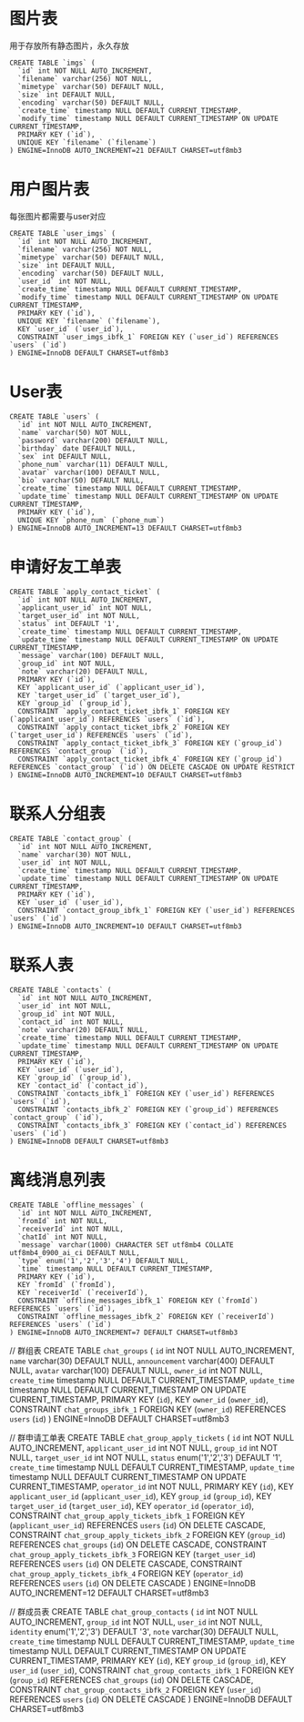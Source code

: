 # 图片表
用于存放所有静态图片，永久存放
```
CREATE TABLE `imgs` (
  `id` int NOT NULL AUTO_INCREMENT,
  `filename` varchar(256) NOT NULL,
  `mimetype` varchar(50) DEFAULT NULL,
  `size` int DEFAULT NULL,
  `encoding` varchar(50) DEFAULT NULL,
  `create_time` timestamp NULL DEFAULT CURRENT_TIMESTAMP,
  `modify_time` timestamp NULL DEFAULT CURRENT_TIMESTAMP ON UPDATE CURRENT_TIMESTAMP,
  PRIMARY KEY (`id`),
  UNIQUE KEY `filename` (`filename`)
) ENGINE=InnoDB AUTO_INCREMENT=21 DEFAULT CHARSET=utf8mb3
```

# 用户图片表
每张图片都需要与user对应
```
CREATE TABLE `user_imgs` (
  `id` int NOT NULL AUTO_INCREMENT,
  `filename` varchar(256) NOT NULL,
  `mimetype` varchar(50) DEFAULT NULL,
  `size` int DEFAULT NULL,
  `encoding` varchar(50) DEFAULT NULL,
  `user_id` int NOT NULL,
  `create_time` timestamp NULL DEFAULT CURRENT_TIMESTAMP,
  `modify_time` timestamp NULL DEFAULT CURRENT_TIMESTAMP ON UPDATE CURRENT_TIMESTAMP,
  PRIMARY KEY (`id`),
  UNIQUE KEY `filename` (`filename`),
  KEY `user_id` (`user_id`),
  CONSTRAINT `user_imgs_ibfk_1` FOREIGN KEY (`user_id`) REFERENCES `users` (`id`)
) ENGINE=InnoDB DEFAULT CHARSET=utf8mb3
```

# User表
```
CREATE TABLE `users` (
  `id` int NOT NULL AUTO_INCREMENT,
  `name` varchar(50) NOT NULL,
  `password` varchar(200) DEFAULT NULL,
  `birthday` date DEFAULT NULL,
  `sex` int DEFAULT NULL,
  `phone_num` varchar(11) DEFAULT NULL,
  `avatar` varchar(100) DEFAULT NULL,
  `bio` varchar(50) DEFAULT NULL,
  `create_time` timestamp NULL DEFAULT CURRENT_TIMESTAMP,
  `update_time` timestamp NULL DEFAULT CURRENT_TIMESTAMP ON UPDATE CURRENT_TIMESTAMP,
  PRIMARY KEY (`id`),
  UNIQUE KEY `phone_num` (`phone_num`)
) ENGINE=InnoDB AUTO_INCREMENT=13 DEFAULT CHARSET=utf8mb3
```

# 申请好友工单表
```
CREATE TABLE `apply_contact_ticket` (
  `id` int NOT NULL AUTO_INCREMENT,
  `applicant_user_id` int NOT NULL,
  `target_user_id` int NOT NULL,
  `status` int DEFAULT '1',
  `create_time` timestamp NULL DEFAULT CURRENT_TIMESTAMP,
  `update_time` timestamp NULL DEFAULT CURRENT_TIMESTAMP ON UPDATE CURRENT_TIMESTAMP,
  `message` varchar(100) DEFAULT NULL,
  `group_id` int NOT NULL,
  `note` varchar(20) DEFAULT NULL,
  PRIMARY KEY (`id`),
  KEY `applicant_user_id` (`applicant_user_id`),
  KEY `target_user_id` (`target_user_id`),
  KEY `group_id` (`group_id`),
  CONSTRAINT `apply_contact_ticket_ibfk_1` FOREIGN KEY (`applicant_user_id`) REFERENCES `users` (`id`),
  CONSTRAINT `apply_contact_ticket_ibfk_2` FOREIGN KEY (`target_user_id`) REFERENCES `users` (`id`),
  CONSTRAINT `apply_contact_ticket_ibfk_3` FOREIGN KEY (`group_id`) REFERENCES `contact_group` (`id`),
  CONSTRAINT `apply_contact_ticket_ibfk_4` FOREIGN KEY (`group_id`) REFERENCES `contact_group` (`id`) ON DELETE CASCADE ON UPDATE RESTRICT
) ENGINE=InnoDB AUTO_INCREMENT=10 DEFAULT CHARSET=utf8mb3
```

# 联系人分组表
```
CREATE TABLE `contact_group` (
  `id` int NOT NULL AUTO_INCREMENT,
  `name` varchar(30) NOT NULL,
  `user_id` int NOT NULL,
  `create_time` timestamp NULL DEFAULT CURRENT_TIMESTAMP,
  `update_time` timestamp NULL DEFAULT CURRENT_TIMESTAMP ON UPDATE CURRENT_TIMESTAMP,
  PRIMARY KEY (`id`),
  KEY `user_id` (`user_id`),
  CONSTRAINT `contact_group_ibfk_1` FOREIGN KEY (`user_id`) REFERENCES `users` (`id`)
) ENGINE=InnoDB AUTO_INCREMENT=10 DEFAULT CHARSET=utf8mb3
```

# 联系人表
```
CREATE TABLE `contacts` (
  `id` int NOT NULL AUTO_INCREMENT,
  `user_id` int NOT NULL,
  `group_id` int NOT NULL,
  `contact_id` int NOT NULL,
  `note` varchar(20) DEFAULT NULL,
  `create_time` timestamp NULL DEFAULT CURRENT_TIMESTAMP,
  `update_time` timestamp NULL DEFAULT CURRENT_TIMESTAMP ON UPDATE CURRENT_TIMESTAMP,
  PRIMARY KEY (`id`),
  KEY `user_id` (`user_id`),
  KEY `group_id` (`group_id`),
  KEY `contact_id` (`contact_id`),
  CONSTRAINT `contacts_ibfk_1` FOREIGN KEY (`user_id`) REFERENCES `users` (`id`),
  CONSTRAINT `contacts_ibfk_2` FOREIGN KEY (`group_id`) REFERENCES `contact_group` (`id`),
  CONSTRAINT `contacts_ibfk_3` FOREIGN KEY (`contact_id`) REFERENCES `users` (`id`)
) ENGINE=InnoDB DEFAULT CHARSET=utf8mb3
```

# 离线消息列表
```
CREATE TABLE `offline_messages` (
  `id` int NOT NULL AUTO_INCREMENT,
  `fromId` int NOT NULL,
  `receiverId` int NOT NULL,
  `chatId` int NOT NULL,
  `message` varchar(1000) CHARACTER SET utf8mb4 COLLATE utf8mb4_0900_ai_ci DEFAULT NULL,
  `type` enum('1','2','3','4') DEFAULT NULL,
  `time` timestamp NULL DEFAULT CURRENT_TIMESTAMP,
  PRIMARY KEY (`id`),
  KEY `fromId` (`fromId`),
  KEY `receiverId` (`receiverId`),
  CONSTRAINT `offline_messages_ibfk_1` FOREIGN KEY (`fromId`) REFERENCES `users` (`id`),
  CONSTRAINT `offline_messages_ibfk_2` FOREIGN KEY (`receiverId`) REFERENCES `users` (`id`)
) ENGINE=InnoDB AUTO_INCREMENT=7 DEFAULT CHARSET=utf8mb3
```

// 群组表
CREATE TABLE `chat_groups` (
  `id` int NOT NULL AUTO_INCREMENT,
  `name` varchar(30) DEFAULT NULL,
  `announcement` varchar(400) DEFAULT NULL,
  `avatar` varchar(100) DEFAULT NULL,
  `owner_id` int NOT NULL,
  `create_time` timestamp NULL DEFAULT CURRENT_TIMESTAMP,
  `update_time` timestamp NULL DEFAULT CURRENT_TIMESTAMP ON UPDATE CURRENT_TIMESTAMP,
  PRIMARY KEY (`id`),
  KEY `owner_id` (`owner_id`),
  CONSTRAINT `chat_groups_ibfk_1` FOREIGN KEY (`owner_id`) REFERENCES `users` (`id`)
) ENGINE=InnoDB DEFAULT CHARSET=utf8mb3

// 群申请工单表
CREATE TABLE `chat_group_apply_tickets` (
  `id` int NOT NULL AUTO_INCREMENT,
  `applicant_user_id` int NOT NULL,
  `group_id` int NOT NULL,
  `target_user_id` int NOT NULL,
  `status` enum('1','2','3') DEFAULT '1',
  `create_time` timestamp NULL DEFAULT CURRENT_TIMESTAMP,
  `update_time` timestamp NULL DEFAULT CURRENT_TIMESTAMP ON UPDATE CURRENT_TIMESTAMP,
  `operator_id` int NOT NULL,
  PRIMARY KEY (`id`),
  KEY `applicant_user_id` (`applicant_user_id`),
  KEY `group_id` (`group_id`),
  KEY `target_user_id` (`target_user_id`),
  KEY `operator_id` (`operator_id`),
  CONSTRAINT `chat_group_apply_tickets_ibfk_1` FOREIGN KEY (`applicant_user_id`) REFERENCES `users` (`id`) ON DELETE CASCADE,
  CONSTRAINT `chat_group_apply_tickets_ibfk_2` FOREIGN KEY (`group_id`) REFERENCES `chat_groups` (`id`) ON DELETE CASCADE,
  CONSTRAINT `chat_group_apply_tickets_ibfk_3` FOREIGN KEY (`target_user_id`) REFERENCES `users` (`id`) ON DELETE CASCADE,
  CONSTRAINT `chat_group_apply_tickets_ibfk_4` FOREIGN KEY (`operator_id`) REFERENCES `users` (`id`) ON DELETE CASCADE
) ENGINE=InnoDB AUTO_INCREMENT=12 DEFAULT CHARSET=utf8mb3

// 群成员表
CREATE TABLE `chat_group_contacts` (
  `id` int NOT NULL AUTO_INCREMENT,
  `group_id` int NOT NULL,
  `user_id` int NOT NULL,
  `identity` enum('1','2','3') DEFAULT '3',
  `note` varchar(30) DEFAULT NULL,
  `create_time` timestamp NULL DEFAULT CURRENT_TIMESTAMP,
  `update_time` timestamp NULL DEFAULT CURRENT_TIMESTAMP ON UPDATE CURRENT_TIMESTAMP,
  PRIMARY KEY (`id`),
  KEY `group_id` (`group_id`),
  KEY `user_id` (`user_id`),
  CONSTRAINT `chat_group_contacts_ibfk_1` FOREIGN KEY (`group_id`) REFERENCES `chat_groups` (`id`) ON DELETE CASCADE,
  CONSTRAINT `chat_group_contacts_ibfk_2` FOREIGN KEY (`user_id`) REFERENCES `users` (`id`) ON DELETE CASCADE
) ENGINE=InnoDB DEFAULT CHARSET=utf8mb3